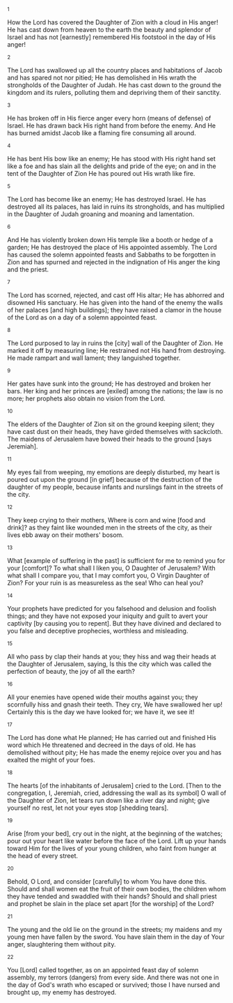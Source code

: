 <sup>1</sup> 

How the Lord has covered the Daughter of Zion with a cloud in His anger! He has cast down from heaven to the earth the beauty and splendor of Israel and has not [earnestly] remembered His footstool in the day of His anger! 

<sup>2</sup> 

The Lord has swallowed up all the country places and habitations of Jacob and has spared not nor pitied; He has demolished in His wrath the strongholds of the Daughter of Judah. He has cast down to the ground the kingdom and its rulers, polluting them and depriving them of their sanctity. 

<sup>3</sup> 

He has broken off in His fierce anger every horn (means of defense) of Israel. He has drawn back His right hand from before the enemy. And He has burned amidst Jacob like a flaming fire consuming all around. 

<sup>4</sup> 

He has bent His bow like an enemy; He has stood with His right hand set like a foe and has slain all the delights and pride of the eye; on and in the tent of the Daughter of Zion He has poured out His wrath like fire. 

<sup>5</sup> 

The Lord has become like an enemy; He has destroyed Israel. He has destroyed all its palaces, has laid in ruins its strongholds, and has multiplied in the Daughter of Judah groaning and moaning and lamentation. 

<sup>6</sup> 

And He has violently broken down His temple like a booth or hedge of a garden; He has destroyed the place of His appointed assembly. The Lord has caused the solemn appointed feasts and Sabbaths to be forgotten in Zion and has spurned and rejected in the indignation of His anger the king and the priest. 

<sup>7</sup> 

The Lord has scorned, rejected, and cast off His altar; He has abhorred and disowned His sanctuary. He has given into the hand of the enemy the walls of her palaces [and high buildings]; they have raised a clamor in the house of the Lord as on a day of a solemn appointed feast. 

<sup>8</sup> 

The Lord purposed to lay in ruins the [city] wall of the Daughter of Zion. He marked it off by measuring line; He restrained not His hand from destroying. He made rampart and wall lament; they languished together. 

<sup>9</sup> 

Her gates have sunk into the ground; He has destroyed and broken her bars. Her king and her princes are [exiled] among the nations; the law is no more; her prophets also obtain no vision from the Lord. 

<sup>10</sup> 

The elders of the Daughter of Zion sit on the ground keeping silent; they have cast dust on their heads, they have girded themselves with sackcloth. The maidens of Jerusalem have bowed their heads to the ground [says Jeremiah]. 

<sup>11</sup> 

My eyes fail from weeping, my emotions are deeply disturbed, my heart is poured out upon the ground [in grief] because of the destruction of the daughter of my people, because infants and nurslings faint in the streets of the city. 

<sup>12</sup> 

They keep crying to their mothers, Where is corn and wine [food and drink]? as they faint like wounded men in the streets of the city, as their lives ebb away on their mothers' bosom. 

<sup>13</sup> 

What [example of suffering in the past] is sufficient for me to remind you for your [comfort]? To what shall I liken you, O Daughter of Jerusalem? With what shall I compare you, that I may comfort you, O Virgin Daughter of Zion? For your ruin is as measureless as the sea! Who can heal you? 

<sup>14</sup> 

Your prophets have predicted for you falsehood and delusion and foolish things; and they have not exposed your iniquity and guilt to avert your captivity [by causing you to repent]. But they have divined and declared to you false and deceptive prophecies, worthless and misleading. 

<sup>15</sup> 

All who pass by clap their hands at you; they hiss and wag their heads at the Daughter of Jerusalem, saying, Is this the city which was called the perfection of beauty, the joy of all the earth? 

<sup>16</sup> 

All your enemies have opened wide their mouths against you; they scornfully hiss and gnash their teeth. They cry, We have swallowed her up! Certainly this is the day we have looked for; we have it, we see it! 

<sup>17</sup> 

The Lord has done what He planned; He has carried out and finished His word which He threatened and decreed in the days of old. He has demolished without pity; He has made the enemy rejoice over you and has exalted the might of your foes. 

<sup>18</sup> 

The hearts [of the inhabitants of Jerusalem] cried to the Lord. [Then to the congregation, I, Jeremiah, cried, addressing the wall as its symbol] O wall of the Daughter of Zion, let tears run down like a river day and night; give yourself no rest, let not your eyes stop [shedding tears]. 

<sup>19</sup> 

Arise [from your bed], cry out in the night, at the beginning of the watches; pour out your heart like water before the face of the Lord. Lift up your hands toward Him for the lives of your young children, who faint from hunger at the head of every street. 

<sup>20</sup> 

Behold, O Lord, and consider [carefully] to whom You have done this. Should and shall women eat the fruit of their own bodies, the children whom they have tended and swaddled with their hands? Should and shall priest and prophet be slain in the place set apart [for the worship] of the Lord? 

<sup>21</sup> 

The young and the old lie on the ground in the streets; my maidens and my young men have fallen by the sword. You have slain them in the day of Your anger, slaughtering them without pity. 

<sup>22</sup> 

You [Lord] called together, as on an appointed feast day of solemn assembly, my terrors (dangers) from every side. And there was not one in the day of God's wrath who escaped or survived; those I have nursed and brought up, my enemy has destroyed.